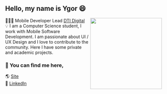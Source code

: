 ## Hello, my name is Ygor 😄

<img align='right' src="https://media.giphy.com/media/du3J3cXyzhj75IOgvA/giphy.gif" width="230">

👨🏻‍💻 Mobile Developer Lead [DTI Digital](https://www.dtidigital.com.br/) <br/>
💡 I am a Computer Science student, I work with Mobile Software Development. I am passionate about UI / UX Design and I love to contribute to the community.
Here I have some private and academic projects.

### 📩 You can find me here, 
🌎 [Site]() <br/>
💼 [LinkedIn](https://www.linkedin.com/in/ygorlmelo/) <br/>
